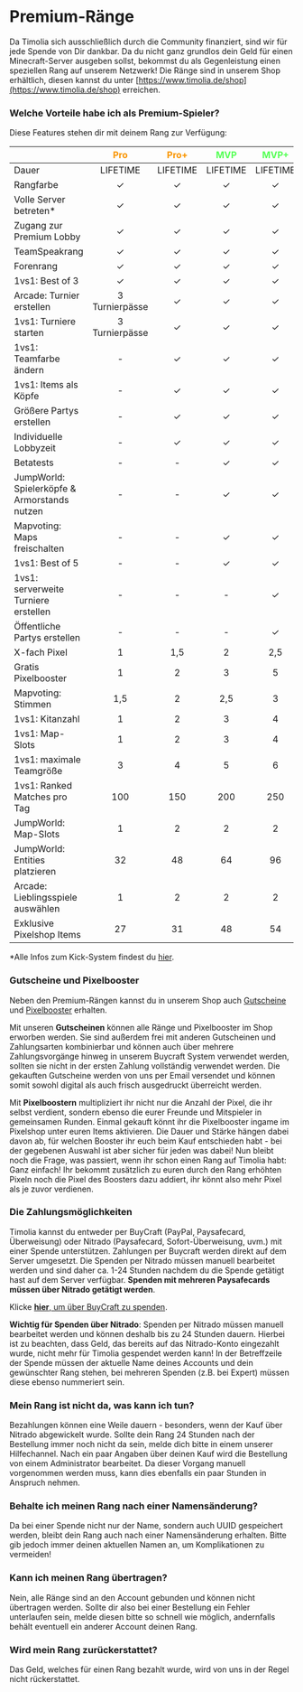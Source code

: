 # Premium-Ränge
Da Timolia sich ausschließlich durch die Community finanziert, sind wir für jede Spende von Dir dankbar. Da du nicht ganz grundlos dein
Geld für einen Minecraft-Server ausgeben sollst, bekommst du als Gegenleistung einen speziellen Rang auf unserem Netzwerk!
Die Ränge sind in unserem Shop erhältlich, diesen kannst du unter [https://www.timolia.de/shop](https://www.timolia.de/shop) erreichen.

### Welche Vorteile habe ich als Premium-Spieler?
Diese Features stehen dir mit deinem Rang zur Verfügung:

|                                        |   <span style="color:#F99500">Pro</span>  |  <span style="color:#F99500">Pro+</span>  | <span style="color:#55FF55">MVP</span>  | <span style="color:#55FF55">MVP+</span>  | <span style="color:#00F9EC">Expert</span> |
| :------------------------------------- | :---------------------------------------: | :---------------------------------------: | :-------------------------------------: | :--------------------------------------: | :---------------------------------------: |
| Dauer                                  | LIFETIME                                  | LIFETIME                                  | LIFETIME                                | LIFETIME                                 | LIFETIME                                  |
| Rangfarbe                              | &check;                                   | &check;                                   | &check;                                 | &check;                                  | &check;                                   |
| Volle Server betreten*                 | &check;                                   | &check;                                   | &check;                                 | &check;                                  | &check;                                   |
| Zugang zur Premium Lobby               | &check;                                   | &check;                                   | &check;                                 | &check;                                  | &check;                                   |
| TeamSpeakrang                          | &check;                                   | &check;                                   | &check;                                 | &check;                                  | &check;                                   |
| Forenrang                              | &check;                                   | &check;                                   | &check;                                 | &check;                                  | &check;                                   |
| 1vs1: Best of 3                        | &check;                                   | &check;                                   | &check;                                 | &check;                                  | &check;                                   |
| Arcade: Turnier erstellen              | 3 Turnierpässe                            | &check;                                   | &check;                                 | &check;                                  | &check;                                   |
| 1vs1: Turniere starten                 | 3 Turnierpässe                            | &check;                                   | &check;                                 | &check;                                  | &check;                                   |
| 1vs1: Teamfarbe ändern                 | -                                         | &check;                                   | &check;                                 | &check;                                  | &check;                                   |
| 1vs1: Items als Köpfe                  | -                                         | &check;                                   | &check;                                 | &check;                                  | &check;                                   |
| Größere Partys erstellen               | -                                         | &check;                                   | &check;                                 | &check;                                  | &check;                                   |
| Individuelle Lobbyzeit                 | -                                         | &check;                                   | &check;                                 | &check;                                  | &check;                                   |
| Betatests                              | -                                         | -                                         | &check;                                 | &check;                                  | &check;                                   |
| JumpWorld: Spielerköpfe & Armorstands nutzen | -                                         | -                                         | &check;                                 | &check;                                  | &check;                                   |
| Mapvoting: Maps freischalten           | -                                         | -                                         | &check;                                 | &check;                                  | &check;                                   |
| 1vs1: Best of 5                        | -                                         | -                                         | &check;                                 | &check;                                  | &check;                                   |
| 1vs1: serverweite Turniere erstellen   | -                                         | -                                         | -                                       | &check;                                  | &check;                                   |
| Öffentliche Partys erstellen           | -                                         | -                                         | -                                       | &check;                                  | &check;                                   |
| X-fach Pixel                           | 1                                         | 1,5                                       | 2                                       | 2,5                                      | 3                                         |
| Gratis Pixelbooster                    | 1                                         | 2                                         | 3                                       | 5                                        | 10                                        | 
| Mapvoting: Stimmen                     | 1,5                                       | 2                                         | 2,5                                     | 3                                        | 4                                         |
| 1vs1: Kitanzahl                        | 1                                         | 2                                         | 3                                       | 4                                        | 5                                         |
| 1vs1: Map-Slots                        | 1                                         | 2                                         | 3                                       | 4                                        | 5                                         |
| 1vs1: maximale Teamgröße               | 3                                         | 4                                         | 5                                       | 6                                        | &infin;                                   |
| 1vs1: Ranked Matches pro Tag           | 100                                       | 150                                       | 200                                     | 250                                      | &infin;                                   |
| JumpWorld: Map-Slots                   | 1                                         | 2                                         | 2                                       | 2                                        | 3                                         |
| JumpWorld: Entities platzieren         | 32                                        | 48                                        | 64                                      | 96                                       | 128                                       |
| Arcade: Lieblingsspiele auswählen      | 1                                         | 2                                         | 2                                       | 2                                        | 3                                         |
| Exklusive Pixelshop Items              | 27                                        | 31                                        | 48                                      | 54                                       | 64                                        |

*Alle Infos zum Kick-System findest du [hier](/faq/#wie-funktioniert-das-kick-system).

### Gutscheine und Pixelbooster
Neben den Premium-Rängen kannst du in unserem Shop auch [Gutscheine](https://shop.timolia.de/#Gifts) und [Pixelbooster](https://shop.timolia.de/#Pixel) erhalten.    

Mit unseren **Gutscheinen** können alle Ränge und Pixelbooster im Shop erworben werden. Sie sind außerdem frei mit anderen Gutscheinen und Zahlungsarten kombinierbar und können auch über mehrere Zahlungsvorgänge hinweg in unserem Buycraft System verwendet werden, sollten sie nicht in der ersten Zahlung vollständig verwendet werden.
Die gekauften Gutscheine werden von uns per Email versendet und können somit sowohl digital als auch frisch ausgedruckt überreicht werden.    

Mit **Pixelboostern** multipliziert ihr nicht nur die Anzahl der Pixel, die ihr selbst verdient, sondern ebenso die eurer Freunde und Mitspieler in gemeinsamen Runden. Einmal gekauft könnt ihr die Pixelbooster ingame im Pixelshop unter euren Items aktivieren. Die Dauer und Stärke hängen dabei davon ab, für welchen Booster ihr euch beim Kauf entschieden habt - bei der gegebenen Auswahl ist aber sicher für jeden was dabei!
Nun bleibt noch die Frage, was passiert, wenn ihr schon einen Rang auf Timolia habt: Ganz einfach! Ihr bekommt zusätzlich zu euren durch den Rang erhöhten Pixeln noch die Pixel des Boosters dazu addiert, ihr könnt also mehr Pixel als je zuvor verdienen.

### Die Zahlungsmöglichkeiten
Timolia kannst du entweder per BuyCraft (PayPal, Paysafecard, Überweisung) oder Nitrado (Paysafecard, Sofort-Überweisung, uvm.) mit einer Spende
unterstützen. Zahlungen per Buycraft werden direkt auf dem Server umgesetzt. Die Spenden per Nitrado müssen manuell bearbeitet werden und sind 
daher ca. 1-24 Stunden nachdem du die Spende getätigt hast auf dem Server verfügbar. **Spenden mit mehreren Paysafecards müssen über Nitrado getätigt werden**.

Klicke [<strong>hier</strong>, um über BuyCraft zu spenden](https://shop.timolia.de/).

**Wichtig für Spenden über Nitrado**: Spenden per Nitrado müssen manuell bearbeitet werden und können deshalb bis zu 24 Stunden dauern.
Hierbei ist zu beachten, dass Geld, das bereits auf das Nitrado-Konto eingezahlt wurde, nicht mehr für Timolia gespendet werden kann! 
In der Betreffzeile der Spende müssen der aktuelle Name deines Accounts und dein gewünschter Rang stehen, bei mehreren Spenden (z.B. bei Expert) 
müssen diese ebenso nummeriert sein.

### Mein Rang ist nicht da, was kann ich tun?
Bezahlungen können eine Weile dauern - besonders, wenn der Kauf über Nitrado abgewickelt wurde. Sollte dein Rang 24 Stunden nach der Bestellung immer noch
nicht da sein, melde dich bitte in einem unserer Hilfechannel. Nach ein paar Angaben über deinen Kauf wird die Bestellung von einem Administrator bearbeitet.
Da dieser Vorgang manuell vorgenommen werden muss, kann dies ebenfalls ein paar Stunden in Anspruch nehmen.

### Behalte ich meinen Rang nach einer Namensänderung?
Da bei einer Spende nicht nur der Name, sondern auch UUID gespeichert werden, bleibt dein Rang auch nach einer Namensänderung erhalten.
Bitte gib jedoch immer deinen aktuellen Namen an, um Komplikationen zu vermeiden!

### Kann ich meinen Rang übertragen?
Nein, alle Ränge sind an den Account gebunden und können nicht übertragen werden. Sollte dir also bei einer Bestellung ein Fehler unterlaufen sein,
melde diesen bitte so schnell wie möglich, andernfalls behält eventuell ein anderer Account deinen Rang.

### Wird mein Rang zurückerstattet?
Das Geld, welches für einen Rang bezahlt wurde, wird von uns in der Regel nicht rückerstattet.